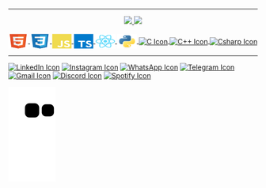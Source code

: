<hr />

<div align="center">
  <a href="https://github.com/gabriel-venezian">
  <img height="180em" src="https://github-readme-stats.vercel.app/api?username=gabriel-venezian&show_icons=true&theme=github_dark&include_all_commits=true&count_private=true&hide_border=true"/>
  <img height="180em" src="https://github-readme-stats.vercel.app/api/top-langs/?username=gabriel-venezian&layout=compact&langs_count=5&theme=github_dark&hide_border=true"/>
</div>

<div style="display: inline_block"><br>
  <img align="center" alt="HTML Icon" height="30" width="40" src="https://raw.githubusercontent.com/devicons/devicon/master/icons/html5/html5-original.svg">
  <img align="center" alt="CSS Icon" height="30" width="40" src="https://raw.githubusercontent.com/devicons/devicon/master/icons/css3/css3-original.svg">
  <img align="center" alt="JavaScript Icon" height="30" width="40" src="https://raw.githubusercontent.com/devicons/devicon/master/icons/javascript/javascript-plain.svg">
  <img align="center" alt="TypeScript Icon" height="30" width="40" src="https://raw.githubusercontent.com/devicons/devicon/master/icons/typescript/typescript-plain.svg">
  <img align="center" alt="React Icon" height="30" width="40" src="https://raw.githubusercontent.com/devicons/devicon/master/icons/react/react-original.svg">
  <img align="center" alt="Python Icon" height="30" width="40" src="https://raw.githubusercontent.com/devicons/devicon/master/icons/python/python-original.svg">
  <img align="center" alt="C Icon" height="30" width="40" src="https://raw.githubusercontent.com/jmnote/z-icons/master/svg/c.svg">
  <img align="center" alt="C++ Icon" height="30" width="40" src="https://raw.githubusercontent.com/jmnote/z-icons/master/svg/cpp.svg">
  <img align="center" alt="Csharp Icon" height="30" width="40" src="https://raw.githubusercontent.com/jmnote/z-icons/master/svg/csharp.svg">
</div>

<hr />
  
<div> 

  <a href="https://www.linkedin.com/in/gabriel-venezian/"><img src="https://img.shields.io/badge/-LinkedIn-%230077B5?style=for-the-badge&logo=linkedin&logoColor=white" alt="LinkedIn Icon"></a> 
  <a href="https://www.instagram.com/gah_venezian/"><img src="https://img.shields.io/badge/-Instagram-%23E4405F?style=for-the-badge&logo=instagram&logoColor=white" alt="Instagram Icon"></a>
  <a href="https://wa.me/5519996618086"><img src="https://img.shields.io/badge/WhatsApp-25D366?style=for-the-badge&logo=whatsapp&logoColor=white" alt="WhatsApp Icon"></a>
  <a href="https://t.me/gabrielvenezian"><img src="https://img.shields.io/badge/Telegram-2CA5E0?style=for-the-badge&logo=telegram&logoColor=white" alt="Telegram Icon"></a>
  <a href="mailto:dev.venezian@gmail.com"><img src="https://img.shields.io/badge/-Gmail-%23333?style=for-the-badge&logo=gmail&logoColor=white" alt="Gmail Icon"></a>
  <a href="https://discordapp.com/users/Avenger#9193/"><img src="https://img.shields.io/badge/Discord-7289DA?style=for-the-badge&logo=discord&logoColor=white" alt="Discord Icon"></a>
  <a href="https://open.spotify.com/user/pz989yqmpp4z9jtvmwq2hkanj?si=8MBDd4mHRsCG4M3xeMaVAw&utm_source=copy-link/"><img src="https://img.shields.io/badge/Spotify-1ED760?&style=for-the-badge&logo=spotify&logoColor=white" alt="Spotify Icon"></a>
  
  ![Snake animation](https://github.com/gabriel-venezian/gabriel-venezian/blob/output/github-contribution-grid-snake.svg)
  
</div>
  
